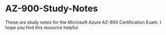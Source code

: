 # AZ-900-Study-Notes
These are study notes for the Microsoft Azure AZ-900 Certification Exam. I hope you find this resource helpful.

